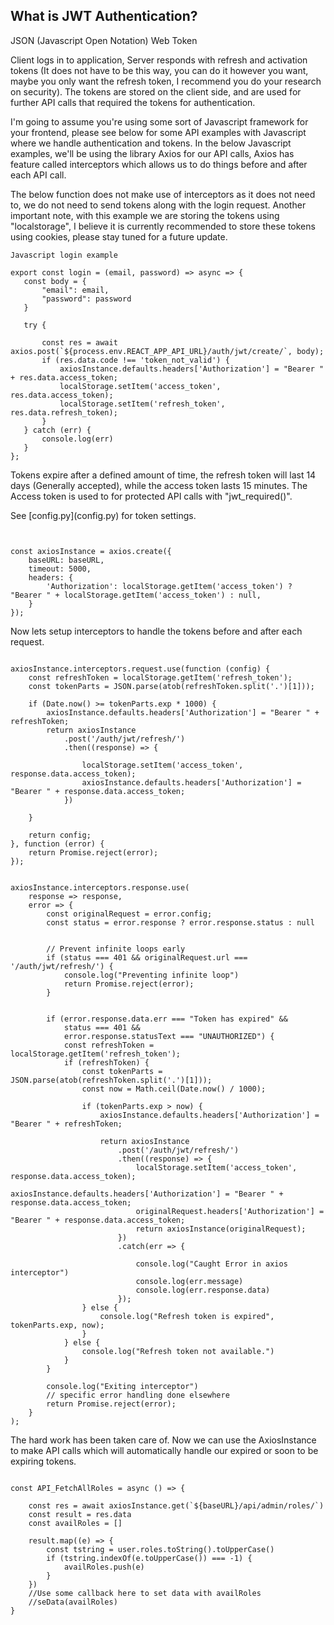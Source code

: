
<h2>What is JWT Authentication?</h2>
<p>JSON (Javascript Open Notation) Web Token</p>
<p>Client logs in to application, Server responds with refresh and activation tokens (It does not have to be this way, you can do it however you want, maybe you only want the refresh token, I recommend you do your research on security). The tokens are stored on the client side, and are used for further API calls that required the tokens for authentication.</p> 

<p>I'm going to assume you're using some sort of Javascript framework for your frontend, please see below for some API examples with Javascript where we handle authentication and tokens. In the below Javascript examples, we'll be using the library Axios for our API calls, Axios has feature called interceptors which allows us to do things before and after each API call.</p>
<p>The below function does not make use of interceptors as it does not need to, we do not need to send tokens along with the login request. Another important note, with this example we are storing the tokens using "localstorage", I believe it is currently recommended to store these tokens using cookies, please stay tuned for a future update.</p>
  
 ```console_window
 Javascript login example
 
 export const login = (email, password) => async => {
    const body = {
        "email": email,
        "password": password
    }

    try {
        
        const res = await axios.post(`${process.env.REACT_APP_API_URL}/auth/jwt/create/`, body);
        if (res.data.code !== 'token_not_valid') {
            axiosInstance.defaults.headers['Authorization'] = "Bearer " + res.data.access_token;
            localStorage.setItem('access_token', res.data.access_token);
            localStorage.setItem('refresh_token', res.data.refresh_token);
        }
    } catch (err) {
        console.log(err)
    }
};
 ```
 
 <p>Tokens expire after a defined amount of time, the refresh token will last 14 days (Generally accepted), while the access token lasts 15 minutes. The Access token is used to for protected API calls with "jwt_required()". </p>
 <p>See [config.py](config.py) for token settings.</p>


```console_window


const axiosInstance = axios.create({
    baseURL: baseURL,
    timeout: 5000,
    headers: {
        'Authorization': localStorage.getItem('access_token') ? "Bearer " + localStorage.getItem('access_token') : null,
    }
});
```

<p>Now lets setup interceptors to handle the tokens before and after each request.</p>

```console_window

axiosInstance.interceptors.request.use(function (config) {
    const refreshToken = localStorage.getItem('refresh_token');
    const tokenParts = JSON.parse(atob(refreshToken.split('.')[1]));

    if (Date.now() >= tokenParts.exp * 1000) {
        axiosInstance.defaults.headers['Authorization'] = "Bearer " + refreshToken;
        return axiosInstance
            .post('/auth/jwt/refresh/')
            .then((response) => {

                localStorage.setItem('access_token', response.data.access_token);
                axiosInstance.defaults.headers['Authorization'] = "Bearer " + response.data.access_token;
            })

    }

    return config;
}, function (error) {
    return Promise.reject(error);
});


axiosInstance.interceptors.response.use(
    response => response,
    error => {
        const originalRequest = error.config;
        const status = error.response ? error.response.status : null


        // Prevent infinite loops early
        if (status === 401 && originalRequest.url === '/auth/jwt/refresh/') {
            console.log("Preventing infinite loop")
            return Promise.reject(error);
        }


        if (error.response.data.err === "Token has expired" &&
            status === 401 &&
            error.response.statusText === "UNAUTHORIZED") {
            const refreshToken = localStorage.getItem('refresh_token');
            if (refreshToken) {
                const tokenParts = JSON.parse(atob(refreshToken.split('.')[1]));
                const now = Math.ceil(Date.now() / 1000);

                if (tokenParts.exp > now) {
                    axiosInstance.defaults.headers['Authorization'] = "Bearer " + refreshToken;

                    return axiosInstance
                        .post('/auth/jwt/refresh/')
                        .then((response) => {
                            localStorage.setItem('access_token', response.data.access_token);
                            axiosInstance.defaults.headers['Authorization'] = "Bearer " + response.data.access_token;
                            originalRequest.headers['Authorization'] = "Bearer " + response.data.access_token;
                            return axiosInstance(originalRequest);
                        })
                        .catch(err => {

                            console.log("Caught Error in axios interceptor")
                            console.log(err.message)
                            console.log(err.response.data)
                        });
                } else {
                    console.log("Refresh token is expired", tokenParts.exp, now);
                }
            } else {
                console.log("Refresh token not available.")
            }
        }

        console.log("Exiting interceptor")
        // specific error handling done elsewhere
        return Promise.reject(error);
    }
);
```

<p>The hard work has been taken care of. Now we can use the AxiosInstance to make API calls which will automatically handle our expired or soon to be expiring tokens.</p>

```console_window

const API_FetchAllRoles = async () => {

    const res = await axiosInstance.get(`${baseURL}/api/admin/roles/`)
    const result = res.data
    const availRoles = []

    result.map((e) => {
        const tstring = user.roles.toString().toUpperCase()
        if (tstring.indexOf(e.toUpperCase()) === -1) {
            availRoles.push(e)
        }
    })
    //Use some callback here to set data with availRoles
    //seData(availRoles)
}

```
